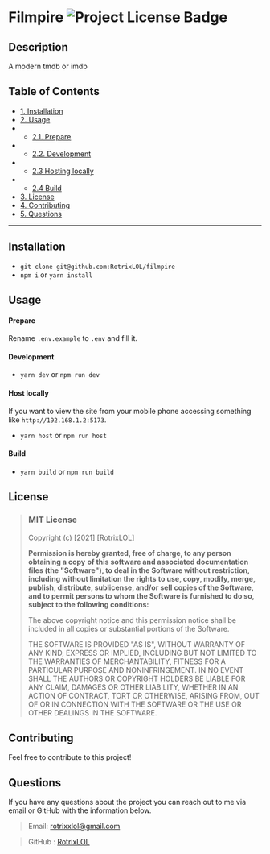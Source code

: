 
  # Filmpire  ![Project License Badge](https://img.shields.io/badge/license-MIT-brightgreen)

  ## Description

  A modern tmdb or imdb

  ## Table of Contents

  * [1. Installation](#installation)
  * [2. Usage](#usage)
  * * [2.1. Prepare](#prepare)
  * * [2.2. Development](#development)
  * * [2.3 Hosting locally](#host-locally)
  * * [2.4 Build](#build)
  * [3. License](#license)
  * [4. Contributing](#contributing)
  * [5. Questions](#questions)

  ***

  ## Installation

  * `git clone git@github.com:RotrixLOL/filmpire`
  * `npm i` or `yarn install`

  ## Usage

  #### Prepare
  Rename `.env.example` to `.env` and fill it.
  #### Development

  * `yarn dev` or `npm run dev`

  #### Host locally
  If you want to view the site from your mobile phone accessing something like `http://192.168.1.2:5173`.
  * `yarn host` or `npm run host`
  #### Build
  * `yarn build` or `npm run build`
  
  ## License
  
  
  > ### MIT License
  > 
  > Copyright (c) [2021] [RotrixLOL]
  > 
  > __Permission is hereby granted, free of charge, to any person obtaining a copy__
  > __of this software and associated documentation files (the "Software"), to deal__
  > __in the Software without restriction, including without limitation the rights__
  > __to use, copy, modify, merge, publish, distribute, sublicense, and/or sell__
  > __copies of the Software, and to permit persons to whom the Software is__
  > __furnished to do so, subject to the following conditions:__
  > 
  > The above copyright notice and this permission notice shall be included in all
  > copies or substantial portions of the Software.
  > 
  > THE SOFTWARE IS PROVIDED "AS IS", WITHOUT WARRANTY OF ANY KIND, EXPRESS OR
  > IMPLIED, INCLUDING BUT NOT LIMITED TO THE WARRANTIES OF MERCHANTABILITY,
  > FITNESS FOR A PARTICULAR PURPOSE AND NONINFRINGEMENT. IN NO EVENT SHALL THE
  > AUTHORS OR COPYRIGHT HOLDERS BE LIABLE FOR ANY CLAIM, DAMAGES OR OTHER
  > LIABILITY, WHETHER IN AN ACTION OF CONTRACT, TORT OR OTHERWISE, ARISING FROM,
  > OUT OF OR IN CONNECTION WITH THE SOFTWARE OR THE USE OR OTHER DEALINGS IN THE
  > SOFTWARE.
    

    

  ## Contributing

  Feel free to contribute to this project!


  
  
  ## Questions

  If you have any questions about the project you can reach out to me via email or GitHub with the information below. 

  >Email: rotrixxlol@gmail.com 

  >GitHub : [RotrixLOL](https://github.com/RotrixLOL)
